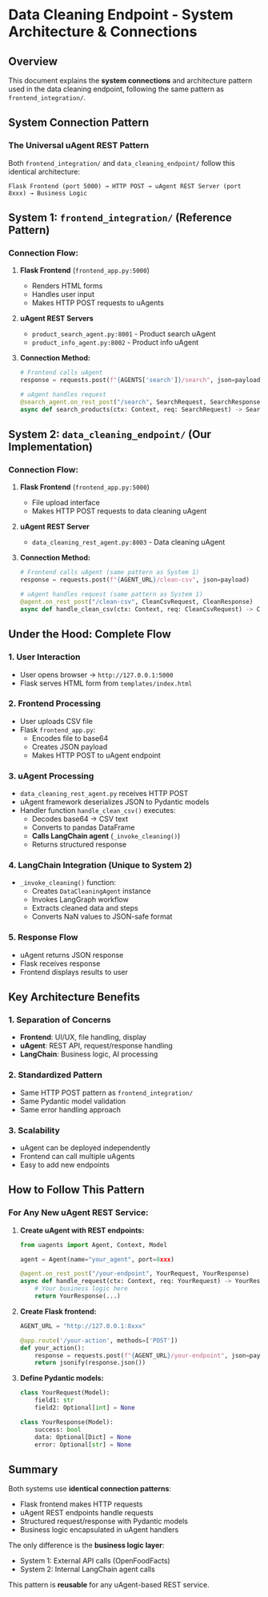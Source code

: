 # Data Cleaning Endpoint - System Architecture & Connections

## Overview
This document explains the **system connections** and architecture pattern used in the data cleaning endpoint, following the same pattern as `frontend_integration/`.

## System Connection Pattern

### The Universal uAgent REST Pattern
Both `frontend_integration/` and `data_cleaning_endpoint/` follow this identical architecture:

```
Flask Frontend (port 5000) → HTTP POST → uAgent REST Server (port 8xxx) → Business Logic
```

## System 1: `frontend_integration/` (Reference Pattern)

### Connection Flow:
1. **Flask Frontend** (`frontend_app.py:5000`)
   - Renders HTML forms
   - Handles user input
   - Makes HTTP POST requests to uAgents

2. **uAgent REST Servers**
   - `product_search_agent.py:8001` - Product search uAgent
   - `product_info_agent.py:8002` - Product info uAgent

3. **Connection Method:**
   ```python
   # Frontend calls uAgent
   response = requests.post(f"{AGENTS['search']}/search", json=payload)
   
   # uAgent handles request
   @search_agent.on_rest_post("/search", SearchRequest, SearchResponse)
   async def search_products(ctx: Context, req: SearchRequest) -> SearchResponse:
   ```

## System 2: `data_cleaning_endpoint/` (Our Implementation)

### Connection Flow:
1. **Flask Frontend** (`frontend_app.py:5000`)
   - File upload interface
   - Makes HTTP POST requests to data cleaning uAgent

2. **uAgent REST Server**
   - `data_cleaning_rest_agent.py:8003` - Data cleaning uAgent

3. **Connection Method:**
   ```python
   # Frontend calls uAgent (same pattern as System 1)
   response = requests.post(f"{AGENT_URL}/clean-csv", json=payload)
   
   # uAgent handles request (same pattern as System 1)
   @agent.on_rest_post("/clean-csv", CleanCsvRequest, CleanResponse)
   async def handle_clean_csv(ctx: Context, req: CleanCsvRequest) -> CleanResponse:
   ```

## Under the Hood: Complete Flow

### 1. User Interaction
- User opens browser → `http://127.0.0.1:5000`
- Flask serves HTML form from `templates/index.html`

### 2. Frontend Processing
- User uploads CSV file
- Flask `frontend_app.py`:
  - Encodes file to base64
  - Creates JSON payload
  - Makes HTTP POST to uAgent endpoint

### 3. uAgent Processing
- `data_cleaning_rest_agent.py` receives HTTP POST
- uAgent framework deserializes JSON to Pydantic models
- Handler function `handle_clean_csv()` executes:
  - Decodes base64 → CSV text
  - Converts to pandas DataFrame
  - **Calls LangChain agent** (`_invoke_cleaning()`)
  - Returns structured response

### 4. LangChain Integration (Unique to System 2)
- `_invoke_cleaning()` function:
  - Creates `DataCleaningAgent` instance
  - Invokes LangGraph workflow
  - Extracts cleaned data and steps
  - Converts NaN values to JSON-safe format

### 5. Response Flow
- uAgent returns JSON response
- Flask receives response
- Frontend displays results to user

## Key Architecture Benefits

### 1. Separation of Concerns
- **Frontend**: UI/UX, file handling, display
- **uAgent**: REST API, request/response handling
- **LangChain**: Business logic, AI processing

### 2. Standardized Pattern
- Same HTTP POST pattern as `frontend_integration/`
- Same Pydantic model validation
- Same error handling approach

### 3. Scalability
- uAgent can be deployed independently
- Frontend can call multiple uAgents
- Easy to add new endpoints

## How to Follow This Pattern

### For Any New uAgent REST Service:

1. **Create uAgent with REST endpoints:**
   ```python
   from uagents import Agent, Context, Model
   
   agent = Agent(name="your_agent", port=8xxx)
   
   @agent.on_rest_post("/your-endpoint", YourRequest, YourResponse)
   async def handle_request(ctx: Context, req: YourRequest) -> YourResponse:
       # Your business logic here
       return YourResponse(...)
   ```

2. **Create Flask frontend:**
   ```python
   AGENT_URL = "http://127.0.0.1:8xxx"
   
   @app.route('/your-action', methods=['POST'])
   def your_action():
       response = requests.post(f"{AGENT_URL}/your-endpoint", json=payload)
       return jsonify(response.json())
   ```

3. **Define Pydantic models:**
   ```python
   class YourRequest(Model):
       field1: str
       field2: Optional[int] = None
   
   class YourResponse(Model):
       success: bool
       data: Optional[Dict] = None
       error: Optional[str] = None
   ```

## Summary

Both systems use **identical connection patterns**:
- Flask frontend makes HTTP requests
- uAgent REST endpoints handle requests
- Structured request/response with Pydantic models
- Business logic encapsulated in uAgent handlers

The only difference is the **business logic layer**:
- System 1: External API calls (OpenFoodFacts)
- System 2: Internal LangChain agent calls

This pattern is **reusable** for any uAgent-based REST service.
